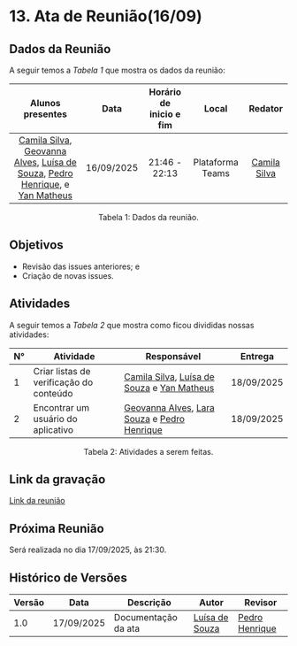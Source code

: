 # 13. Ata de Reunião(16/09)

## Dados da Reunião

A seguir temos a <i>Tabela 1</i> que mostra os dados da reunião:

| Alunos presentes  |  Data    | Horário de inicio e fim |  Local  | Redator |
| :--------------------------------------------------------------------------------------: | :--------: | :---------------------: | :--------------: | :--------------: |
|[Camila Silva](https://github.com/CamilaSilvaC), [Geovanna Alves](https://github.com/GeovannaUmbelino), [Luísa de Souza](https://github.com/luisa12ll), [Pedro Henrique](https://github.com/pedrohpsantos), e [Yan Matheus](https://github.com/Yanmatheus0812) | 16/09/2025 |      21:46 - 22:13      | Plataforma Teams | [Camila Silva](https://github.com/CamilaSilvaC)|

<figcaption align="center">Tabela 1: Dados da reunião.</figcaption>

## Objetivos

- Revisão das issues anteriores; e
- Criação de novas issues.

## Atividades

A seguir temos a <i>Tabela 2</i> que mostra como ficou divididas nossas atividades:

| N°| Atividade | Responsável | Entrega |
| ---- | ---- | ---- | ----|
| 1 | Criar listas de verificação do conteúdo | [Camila Silva](https://github.com/CamilaSilvaC), [Luísa de Souza](https://github.com/luisa12ll) e [Yan Matheus](https://github.com/Yanmatheus0812) | 18/09/2025 |
| 2 | Encontrar um usuário do aplicativo |[Geovanna Alves](https://github.com/GeovannaUmbelino), [Lara Souza](https://github.com/mel14-hub) e [Pedro Henrique](https://github.com/pedrohpsantos)| 18/09/2025 |

<figcaption align="center">Tabela 2: Atividades a serem feitas.</figcaption>

## Link da gravação

[Link da reunião](https://www.youtube.com/watch?v=z7c-QNH7ICI&list=PLLWUvFk-8eapL5FB6mMvY3y0y_tqLEXji&index=11)

## Próxima Reunião

Será realizada no dia 17/09/2025, às 21:30.

## Histórico de Versões

| Versão | Data       | Descrição           | Autor                                                      | Revisor                                                 |
|--------|------------|--------------------|------------------------------------------------------------|----------------------------------------------------------|
| 1.0    | 17/09/2025 | Documentação da ata | [Luísa de Souza](https://github.com/luisa12ll)       | [Pedro Henrique](https://github.com/pedrohpsantos)  |

